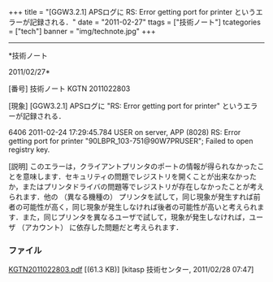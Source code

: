 ﻿+++
title = "[GGW3.2.1] APSログに RS: Error getting port for printer というエラーが記録される．"
date = "2011-02-27"
ttags = ["技術ノート"]
tcategories = ["tech"]
banner = "img/technote.jpg"
+++

-----------------------------------------------------------------------------------------------------------------------------

*技術ノート

2011/02/27*


[番号]
技術ノート KGTN 2011022803

[現象]
[GGW3.2.1] APSログに "RS: Error getting port for printer"
というエラーが記録される．

6406 2011-02-24 17:29:45.784 USER on server, APP (8028) RS: Error
getting port for printer "90LBPR_103-751@90W7PRUSER"; Failed to open
registry key.

[説明]
このエラーは，クライアントプリンタのポートの情報が得られなかったことを意味します．セキュリティの問題でレジストリを開くことが出来なかったか，またはプリンタドライバの問題等でレジストリが存在しなかったことが考えられます．他の
（異なる機種の）
プリンタを試して，同じ現象が発生すれば前者の可能性が高く，同じ現象が発生しなければ後者の可能性が高いと考えられます．また，同じプリンタを異なるユーザで試して，現象が発生しなければ，ユーザ
（アカウント） に依存した問題だと考えられます．


### ファイル





[KGTN2011022803.pdf](http://techreport.kitasp.net/attachments/download/507/KGTN2011022803.pdf)
 [(61.3 KB)] [kitasp 技術センター, 2011/02/28
07:47]

